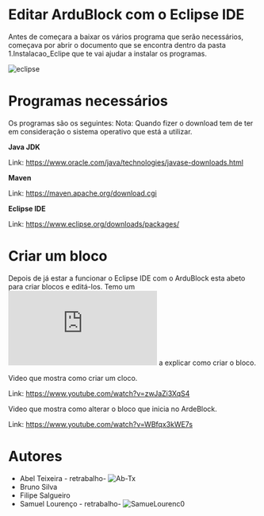 
# Editar ArduBlock com o Eclipse IDE

Antes de começara a baixar os vários programa que serão necessários, começava por abrir o documento que se encontra dentro da pasta 1.Instalacao_Eclipe que te vai ajudar a instalar os programas.



![eclipse](https://user-images.githubusercontent.com/61513539/83086288-401e2280-a086-11ea-8431-a3570433ade1.png)




# Programas necessários

Os programas são os seguintes:
Nota: Quando fizer o download tem de ter em consideração o sistema operativo que está a utilizar.

**Java JDK**

Link: https://www.oracle.com/java/technologies/javase-downloads.html

**Maven**

Link: https://maven.apache.org/download.cgi

**Eclipse IDE**

Link: https://www.eclipse.org/downloads/packages/


# Criar um bloco

Depois de já estar a funcionar o Eclipse IDE com o ArduBlock esta abeto para criar blocos e editá-los.
Temo um ![documento](https://github.com/SamueLourenc0/Editar_ArduBlock_Eclipse/blob/master/2.%20Criar%20Blocks%20no%20Eclipse%20IDE/Criar_Blocos_Ardublock.pdf) a explicar como criar o bloco.

Video que mostra como criar um cloco.

Link: https://www.youtube.com/watch?v=zwJaZi3XqS4

Video que mostra como alterar o bloco que inicia no ArdeBlock.

Link: https://www.youtube.com/watch?v=WBfqx3kWE7s


# Autores
 
 - Abel Teixeira   - retrabalho- ![Ab-Tx](https://github.com/Ab-Tx)
 - Bruno Silva 
 - Filipe Salgueiro
 - Samuel Lourenço - retrabalho- ![SamueLourenc0](https://github.com/SamueLourenc0)




